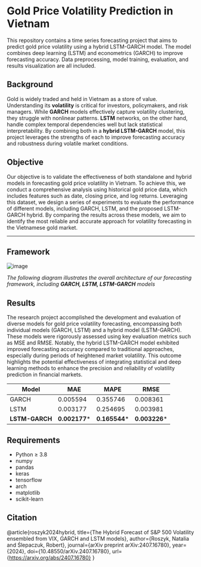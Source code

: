 # Gold Price Volatility Prediction in Vietnam

This repository contains a time series forecasting project that aims to predict gold price volatility using a hybrid LSTM-GARCH model. The model combines deep learning (LSTM) and econometrics (GARCH) to improve forecasting accuracy. Data preprocessing, model training, evaluation, and results visualization are all included.

## Background

Gold is widely traded and held in Vietnam as a store of value. Understanding its **volatility** is critical for investors, policymakers, and risk managers. While **GARCH** models effectively capture volatility clustering, they struggle with nonlinear patterns. **LSTM** networks, on the other hand, handle complex temporal dependencies well but lack statistical interpretability. By combining both in a **hybrid LSTM-GARCH** model, this project leverages the strengths of each to improve forecasting accuracy and robustness during volatile market conditions.

## Objective

Our objective is to validate the effectiveness of both standalone and hybrid models in forecasting gold price volatility in Vietnam. To achieve this, we conduct a comprehensive analysis using historical gold price data, which includes features such as date, closing price, and log returns. Leveraging this dataset, we design a series of experiments to evaluate the performance of different models, including GARCH, LSTM, and the proposed LSTM-GARCH hybrid. By comparing the results across these models, we aim to identify the most reliable and accurate approach for volatility forecasting in the Vietnamese gold market.

---

## Framework

![image](https://github.com/user-attachments/assets/7dd8a1ad-a726-469e-bd19-12b6061edae8)

*The following diagram illustrates the overall architecture of our forecasting framework, including **GARCH, LSTM, LSTM-GARCH** models*

## Results

The research project accomplished the development and evaluation of diverse models for gold price volatility forecasting, encompassing both individual models (GARCH, LSTM) and a hybrid model (LSTM-GARCH). These models were rigorously assessed using key evaluation metrics such as MSE and RMSE. Notably, the hybrid LSTM-GARCH model exhibited improved forecasting accuracy compared to traditional approaches, especially during periods of heightened market volatility. This outcome highlights the potential effectiveness of integrating statistical and deep learning methods to enhance the precision and reliability of volatility prediction in financial markets.

| Model       | MAE       | MAPE       | RMSE       |
|-------------|-----------|------------|------------|
| GARCH       | 0.005594  | 0.355746   | 0.008361   |
| LSTM        | 0.003177  | 0.254695   | 0.003981   |
| **LSTM-GARCH** | **0.002177*** | **0.165544*** | **0.003226*** |

## Requirements

- Python ≥ 3.8  
- numpy  
- pandas  
- keras  
- tensorflow  
- arch  
- matplotlib  
- scikit-learn

## Citation
@article{roszyk2024hybrid,
  title={The Hybrid Forecast of S\&P 500 Volatility ensembled from VIX, GARCH and LSTM models},
  author={Roszyk, Natalia and Ślepaczuk, Robert},
  journal={arXiv preprint arXiv:2407.16780},
  year={2024},
  doi={10.48550/arXiv.2407.16780},
  url={https://arxiv.org/abs/2407.16780}
}
